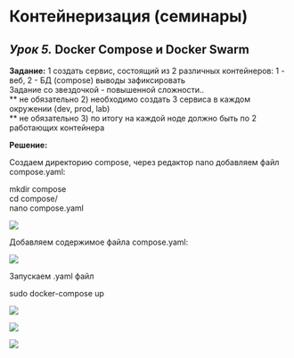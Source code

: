 # Контейнеризация (семинары)

## *Урок 5.*   Docker Compose и Docker Swarm

**Задание:** 1 создать сервис, состоящий из 2 различных контейнеров: 1 - веб, 2 - БД (compose) выводы зафиксировать  
Задание со звездочкой - повышенной сложности..  
** не обязательно 2) необходимо создать 3 сервиса в каждом окружении (dev, prod, lab)  
** не обязательно 3) по итогу на каждой ноде должно быть по 2 работающих контейнера

**Решение:**

 Создаем директорию compose, через редактор nano добавляем файл compose.yaml:

 mkdir compose  
 cd compose/  
 nano compose.yaml  

![](![1](https://github.com/RedPeril98/Containerization/blob/main/1.jpg)
)

Добавляем содержимое файлa compose.yaml:

 ![](![2](https://github.com/RedPeril98/Containerization/blob/main/2.jpg)
)

Запускаем .yaml файл

sudo docker-compose up

![](![3](https://github.com/RedPeril98/Containerization/blob/main/3.jpg)
)

![](![4](https://github.com/RedPeril98/Containerization/blob/main/4.jpg)
)

![](![5](https://github.com/RedPeril98/Containerization/blob/main/5.jpg)
)
